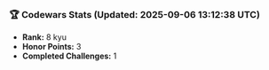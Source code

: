 ### 🏆 Codewars Stats (Updated: 2025-09-06 13:12:38 UTC)

- **Rank:** 8 kyu
- **Honor Points:** 3
- **Completed Challenges:** 1
